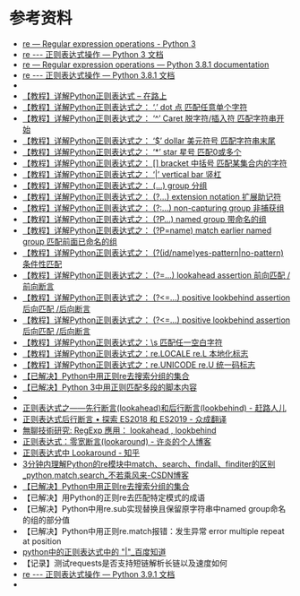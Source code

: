 # 参考资料

* [re — Regular expression operations - Python 3](https://docs.python.org/3/library/re.html#regular-expression-syntax)
* [re --- 正则表达式操作 — Python 3 文档](https://docs.python.org/zh-cn/3/library/re.html#regular-expression-syntax)
* [re — Regular expression operations — Python 3.8.1 documentation](https://docs.python.org/3/library/re.html#regular-expression-syntax)
* [re --- 正则表达式操作 — Python 3.8.1 文档](https://docs.python.org/zh-cn/3/library/re.html#regular-expression-syntax)
* 
* [【教程】详解Python正则表达式 – 在路上](https://www.crifan.com/detailed_explanation_about_python_regular_express/)
* [【教程】详解Python正则表达式之： ‘.’ dot 点 匹配任意单个字符](https://www.crifan.com/detailed_explanation_about_python_regular_express_dot_match_any_single_char)
* [【教程】详解Python正则表达式之： ‘^’ Caret 脱字符/插入符 匹配字符串开始](https://www.crifan.com/detailed_explanation_about_python_regular_express_caret_match_string_start)
* [【教程】详解Python正则表达式之： ‘$’ dollar 美元符号 匹配字符串末尾](https://www.crifan.com/detailed_explanation_about_python_regular_express_dollar_match_string_end)
* [【教程】详解Python正则表达式之： ‘*’ star 星号 匹配0或多个](https://www.crifan.com/detailed_explanation_about_python_regular_express_match_zero_or_more)
* [【教程】详解Python正则表达式之： [] bracket 中括号 匹配某集合内的字符](https://www.crifan.com/detailed_explanation_about_python_regular_express_match_a_set_of_chars)
* [【教程】详解Python正则表达式之： ‘|’ vertical bar 竖杠](https://www.crifan.com/detailed_explanation_about_python_regular_express_about_vertical_bar)
* [【教程】详解Python正则表达式之： (…) group 分组](https://www.crifan.com/detailed_explanation_about_python_regular_express_about_group/)
* [【教程】详解Python正则表达式之： (?…) extension notation 扩展助记符](https://www.crifan.com/detailed_explanation_about_python_regular_express_extension_notation)
* [【教程】详解Python正则表达式之： (?:…) non-capturing group 非捕获组](https://www.crifan.com/detailed_explanation_about_python_regular_express_non_capturing_group)
* [【教程】详解Python正则表达式之： \(?P<name>…\) named group 带命名的组](https://www.crifan.com/detailed_explanation_about_python_regular_express_named_group)
* [【教程】详解Python正则表达式之： (?P=name) match earlier named group 匹配前面已命名的组](https://www.crifan.com/detailed_explanation_about_python_regular_express_match_named_group)
* [【教程】详解Python正则表达式之： (?(id/name)yes-pattern|no-pattern) 条件性匹配](https://www.crifan.com/detailed_explanation_about_python_regular_express_yes_or_no_conditional_match)
* [【教程】详解Python正则表达式之： (?=…) lookahead assertion 前向匹配 /前向断言](https://www.crifan.com/detailed_explanation_about_python_regular_express_lookahead_assertion)
* [【教程】详解Python正则表达式之： (?<=…) positive lookbehind assertion 后向匹配 /后向断言](https://www.crifan.com/detailed_explanation_about_python_regular_express_positive_lookbehind_assertion)
* [【教程】详解Python正则表达式之： (?<=…) positive lookbehind assertion 后向匹配 /后向断言](https://www.crifan.com/detailed_explanation_about_python_regular_express_positive_lookbehind_assertion)
* [【教程】详解Python正则表达式之：\s 匹配任一空白字符](https://www.crifan.com/detailed_explanation_about_python_regular_express_match_any_whitespace_char)
* [【教程】详解Python正则表达式之：re.LOCALE re.L 本地化标志](https://www.crifan.com/detailed_explanation_about_python_regular_express_flag_re_locale_re_l)
* [【教程】详解Python正则表达式之：re.UNICODE re.U 统一码标志](https://www.crifan.com/detailed_explanation_about_python_regular_express_flag_re_unicode_re_u)
* [【已解决】Python中用正则re去搜索分组的集合](http://www.crifan.com/python_use_re_regex_to_search_group_collection)
* [【已解决】Python 3中用正则匹配多段的脚本内容](http://www.crifan.com/python_3_use_re_regex_match_multiple_part_text_content)
* 
* [正则表达式之——先行断言(lookahead)和后行断言(lookbehind) - 赶路人儿](https://blog.csdn.net/liuxiao723846/article/details/83278067)
* [正则表达式后行断言 • 探索 ES2018 和 ES2019 - 众成翻译](https://www.zcfy.cc/article/regexp-lookbehind-assertions-exploring-es2018-and-es2019)
* [無聊技術研究: RegExp 應用： lookahead , lookbehind](http://darkk6.blogspot.com/2017/03/regexp-lookahead-lookbehind.html)
* [正则表达式：零宽断言(lookaround) - 许炎的个人博客](https://blog.staynoob.cn/post/2017/01/regular-expression-lookahead-lookbehind/)
* [正则表达式中 Lookaround - 知乎](https://zhuanlan.zhihu.com/p/50789818)
* [3分钟内理解Python的re模块中match、search、findall、finditer的区别_python,match,search_不若乘风来-CSDN博客](https://blog.csdn.net/tp7309/article/details/72823258)
* [【已解决】Python中用正则re去搜索分组的集合](http://www.crifan.com/python_use_re_regex_to_search_group_collection)
* 【已解决】用Python的正则re去匹配特定模式的成语
* 【已解决】Python中用re.sub实现替换且保留原字符串中named group命名的组的部分值
* 【已解决】Python中用正则re.match报错：发生异常 error multiple repeat at position
* [python中的正则表达式中的 "|"_百度知道](https://zhidao.baidu.com/question/1738729970599497667.html)
* 【记录】测试requests是否支持短链解析长链以及速度如何
* [re --- 正则表达式操作 — Python 3.9.1 文档](https://docs.python.org/zh-cn/3.9/library/re.html)
* 